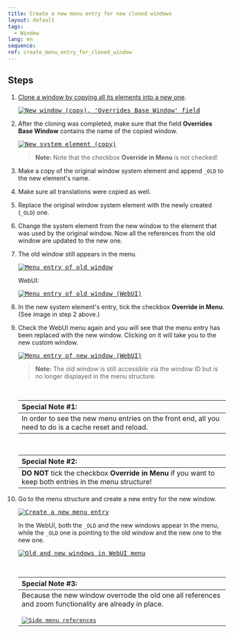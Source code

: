 ```yaml
---
title: Create a new menu entry for new cloned windows
layout: default
tags:  
  - Window
lang: en
sequence:
ref: create_menu_entry_for_cloned_window
---
```


<!--
See original issue comment: https://github.com/metasfresh/me03/issues/7548#issuecomment-806862863
-->

## Steps
1. [Clone a window by copying all its elements into a new one](copy_from_existing_window).

    <kbd><a href="https://user-images.githubusercontent.com/73820536/112486857-f0cb8000-8d84-11eb-900d-ae21027c3578.png" title="Click to enlarge" target="\_blank"><img src="https://user-images.githubusercontent.com/73820536/112486857-f0cb8000-8d84-11eb-900d-ae21027c3578.png" alt="New window (copy), 'Overrides Base Window' field"></a></kbd>

1. After the cloning was completed, make sure that the field **Overrides Base Window** contains the name of the copied window.

    <kbd><a href="https://user-images.githubusercontent.com/73820536/112488735-7f8ccc80-8d86-11eb-9b4d-a8b6b903eb1f.png" title="Click to enlarge" target="\_blank"><img src="https://user-images.githubusercontent.com/73820536/112488735-7f8ccc80-8d86-11eb-9b4d-a8b6b903eb1f.png" alt="New system element (copy)"></a></kbd>

    >**Note:** Note that the checkbox **Override in Menu** is not checked!

1. Make a copy of the original window system element and append `_OLD` to the new element's name.
1. Make sure all translations were copied as well.
1. Replace the original window system element with the newly created (`_OLD`) one.
1. Change the system element from the new window to the element that was used by the original window. Now all the references from the old window are updated to the new one.
1. The old window still appears in the menu.

    <kbd><a href="https://user-images.githubusercontent.com/73820536/112488354-2329ad00-8d86-11eb-9a76-c96a8e37e375.png" title="Click to enlarge" target="\_blank"><img src="https://user-images.githubusercontent.com/73820536/112488354-2329ad00-8d86-11eb-9a76-c96a8e37e375.png" alt="Menu entry of old window"></a></kbd>

    WebUI:

    <kbd><a href="https://user-images.githubusercontent.com/73820536/112488425-30df3280-8d86-11eb-8079-c6949fc6c310.png" title="Click to enlarge" target="\_blank"><img src="https://user-images.githubusercontent.com/73820536/112488425-30df3280-8d86-11eb-8079-c6949fc6c310.png" alt="Menu entry of old window (WebUI)"></a></kbd>

1. In the new system element's entry, tick the checkbox **Override in Menu**. (See image in step 2 above.)
1. Check the WebUI menu again and you will see that the menu entry has been replaced with the new window. Clicking on it will take you to the new custom window.

    <kbd><a href="https://user-images.githubusercontent.com/73820536/112488979-b19e2e80-8d86-11eb-9dde-cd33f66924ca.png" title="Click to enlarge" target="\_blank"><img src="https://user-images.githubusercontent.com/73820536/112488979-b19e2e80-8d86-11eb-9dde-cd33f66924ca.png" alt="Menu entry of new window (WebUI)"></a></kbd>

    >**Note:** The old window is still accessible via the window ID but is no longer displayed in the menu structure.

    <br>

    | **Special Note #1:** |
    | :--- |
    | In order to see the new menu entries on the front end, all you need to do is a cache reset and reload. |

    <br>

    | **Special Note #2:** |
    | :--- |
    | **DO NOT** tick the checkbox **Override in Menu** if you want to keep both entries in the menu structure! |

1. Go to the menu structure and create a new entry for the new window.

    <kbd><a href="https://user-images.githubusercontent.com/73820536/112490013-ad264580-8d87-11eb-8e11-676765392ca3.png" title="Click to enlarge" target="\_blank"><img src="https://user-images.githubusercontent.com/73820536/112490013-ad264580-8d87-11eb-8e11-676765392ca3.png" alt="Create a new menu entry"></a></kbd>

    In the WebUI, both the `_OLD` and the new windows appear in the menu, while the `_OLD` one is pointing to the old window and the new one to the new one.

    <kbd><a href="https://user-images.githubusercontent.com/73820536/112490232-de067a80-8d87-11eb-90db-39ed938f216b.png" title="Click to enlarge" target="\_blank"><img src="https://user-images.githubusercontent.com/73820536/112490232-de067a80-8d87-11eb-90db-39ed938f216b.png" alt="Old and new windows in WebUI menu"></a></kbd>

    <br>

    | **Special Note #3:** |
    | :--- |
    | Because the new window overrode the old one all references and zoom functionality are already in place.<br><br><kbd><a href="https://user-images.githubusercontent.com/73820536/112492140-af899f00-8d89-11eb-9bf2-6fc224ff2e42.png" title="Click to enlarge" target="\_blank"><img src="https://user-images.githubusercontent.com/73820536/112492140-af899f00-8d89-11eb-9bf2-6fc224ff2e42.png" alt="Side menu references"></a></kbd> |
